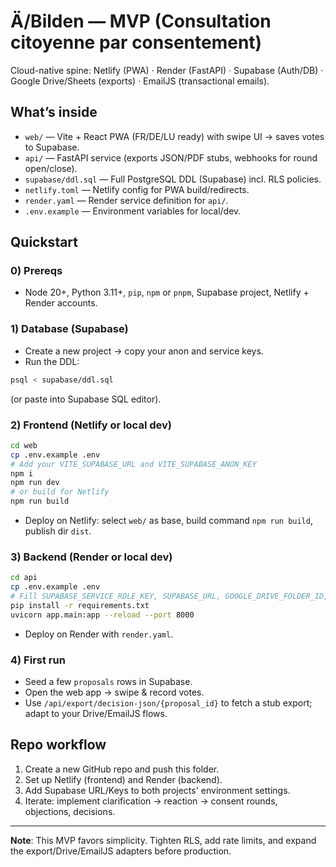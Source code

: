 # Ä/Bilden — MVP (Consultation citoyenne par consentement)

Cloud-native spine: Netlify (PWA) · Render (FastAPI) · Supabase (Auth/DB) · Google Drive/Sheets (exports) · EmailJS (transactional emails).

## What’s inside
- `web/` — Vite + React PWA (FR/DE/LU ready) with swipe UI → saves votes to Supabase.
- `api/` — FastAPI service (exports JSON/PDF stubs, webhooks for round open/close).
- `supabase/ddl.sql` — Full PostgreSQL DDL (Supabase) incl. RLS policies.
- `netlify.toml` — Netlify config for PWA build/redirects.
- `render.yaml` — Render service definition for `api/`.
- `.env.example` — Environment variables for local/dev.

## Quickstart

### 0) Prereqs
- Node 20+, Python 3.11+, `pip`, `npm` or `pnpm`, Supabase project, Netlify + Render accounts.

### 1) Database (Supabase)
- Create a new project → copy your anon and service keys.
- Run the DDL:
```bash
psql < supabase/ddl.sql
```
(or paste into Supabase SQL editor).

### 2) Frontend (Netlify or local dev)
```bash
cd web
cp .env.example .env
# Add your VITE_SUPABASE_URL and VITE_SUPABASE_ANON_KEY
npm i
npm run dev
# or build for Netlify
npm run build
```
- Deploy on Netlify: select `web/` as base, build command `npm run build`, publish dir `dist`.

### 3) Backend (Render or local dev)
```bash
cd api
cp .env.example .env
# Fill SUPABASE_SERVICE_ROLE_KEY, SUPABASE_URL, GOOGLE_DRIVE_FOLDER_ID, EMAILJS IDs if used
pip install -r requirements.txt
uvicorn app.main:app --reload --port 8000
```
- Deploy on Render with `render.yaml`.

### 4) First run
- Seed a few `proposals` rows in Supabase.
- Open the web app → swipe & record votes.
- Use `/api/export/decision-json/{proposal_id}` to fetch a stub export; adapt to your Drive/EmailJS flows.

## Repo workflow
1. Create a new GitHub repo and push this folder.
2. Set up Netlify (frontend) and Render (backend).
3. Add Supabase URL/Keys to both projects' environment settings.
4. Iterate: implement clarification → reaction → consent rounds, objections, decisions.

---

**Note**: This MVP favors simplicity. Tighten RLS, add rate limits, and expand the export/Drive/EmailJS adapters before production.
